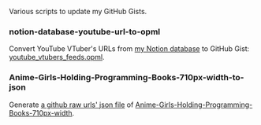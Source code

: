 Various scripts to update my GitHub Gists.

### notion-database-youtube-url-to-opml

Convert YouTube VTuber's URLs from [my Notion database](https://tangjiayan.notion.site/18fef38846658065afe3fcdfa307e553) to GitHub Gist: [youtube_vtubers_feeds.opml](https://gist.github.com/tangjan/186d3098cd847b22e9117306ab4d5161).

### Anime-Girls-Holding-Programming-Books-710px-width-to-json

Generate [a github raw urls' json file](https://gist.github.com/tangjan/ceb852425be20b772ee2625d9b5ee606) of [Anime-Girls-Holding-Programming-Books-710px-width](https://github.com/tangjan/Anime-Girls-Holding-Programming-Books-710px-width).
